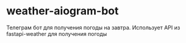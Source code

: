# weather-aiogram-bot
Телеграм бот для получения погоды на завтра.
Использует API из fastapi-weather для получения погоды

